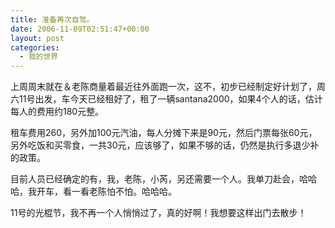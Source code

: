 ```yaml
---
title: 准备再次自驾。
date: 2006-11-09T02:51:47+00:00
layout: post
categories:
  - 我的世界
---
```


上周周末就在＆老陈商量着最近往外面跑一次，这不，初步已经制定好计划了，周六11号出发，车今天已经租好了，租了一辆santana2000，如果4个人的话，估计每人的费用约180元整。

租车费用260，另外加100元汽油，每人分摊下来是90元，然后门票每张60元，另外吃饭和买零食，一共30元，应该够了，如果不够的话，仍然是执行多退少补的政策。

目前人员已经确定的有，我，老陈，小芮，另还需要一个人。我单刀赴会，哈哈哈，我开车，看一看老陈怕不怕。哈哈哈。

11号的光棍节，我不再一个人悄悄过了，真的好啊！我想要这样出门去散步！